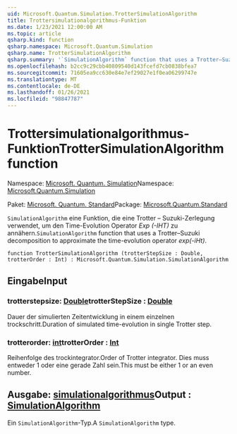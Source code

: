 ```yaml
---
uid: Microsoft.Quantum.Simulation.TrotterSimulationAlgorithm
title: Trottersimulationalgorithmus-Funktion
ms.date: 1/23/2021 12:00:00 AM
ms.topic: article
qsharp.kind: function
qsharp.namespace: Microsoft.Quantum.Simulation
qsharp.name: TrotterSimulationAlgorithm
qsharp.summary: '`SimulationAlgorithm` function that uses a Trotter–Suzuki decomposition to approximate the time-evolution operator _exp(-iHt)_.'
ms.openlocfilehash: b2cc9c29cbb40809540d143fcefd7cb0838bfea7
ms.sourcegitcommit: 71605ea9cc630e84e7ef29027e1f0ea06299747e
ms.translationtype: MT
ms.contentlocale: de-DE
ms.lasthandoff: 01/26/2021
ms.locfileid: "98847787"
---
```

# <a name="trottersimulationalgorithm-function"></a><span data-ttu-id="cdcaa-102">Trottersimulationalgorithmus-Funktion</span><span class="sxs-lookup"><span data-stu-id="cdcaa-102">TrotterSimulationAlgorithm function</span></span>

<span data-ttu-id="cdcaa-103">Namespace: [Microsoft. Quantum. Simulation](xref:Microsoft.Quantum.Simulation)</span><span class="sxs-lookup"><span data-stu-id="cdcaa-103">Namespace: [Microsoft.Quantum.Simulation](xref:Microsoft.Quantum.Simulation)</span></span>

<span data-ttu-id="cdcaa-104">Paket: [Microsoft. Quantum. Standard](https://nuget.org/packages/Microsoft.Quantum.Standard)</span><span class="sxs-lookup"><span data-stu-id="cdcaa-104">Package: [Microsoft.Quantum.Standard](https://nuget.org/packages/Microsoft.Quantum.Standard)</span></span>


<span data-ttu-id="cdcaa-105">`SimulationAlgorithm` eine Funktion, die eine Trotter – Suzuki-Zerlegung verwendet, um den Time-Evolution Operator _Exp (-IHT)_ zu annähern.</span><span class="sxs-lookup"><span data-stu-id="cdcaa-105">`SimulationAlgorithm` function that uses a Trotter–Suzuki decomposition to approximate the time-evolution operator _exp(-iHt)_.</span></span>

```qsharp
function TrotterSimulationAlgorithm (trotterStepSize : Double, trotterOrder : Int) : Microsoft.Quantum.Simulation.SimulationAlgorithm
```


## <a name="input"></a><span data-ttu-id="cdcaa-106">Eingabe</span><span class="sxs-lookup"><span data-stu-id="cdcaa-106">Input</span></span>

### <a name="trotterstepsize--double"></a><span data-ttu-id="cdcaa-107">trotterstepsize: [Double](xref:microsoft.quantum.lang-ref.double)</span><span class="sxs-lookup"><span data-stu-id="cdcaa-107">trotterStepSize : [Double](xref:microsoft.quantum.lang-ref.double)</span></span>

<span data-ttu-id="cdcaa-108">Dauer der simulierten Zeitentwicklung in einem einzelnen trockschritt.</span><span class="sxs-lookup"><span data-stu-id="cdcaa-108">Duration of simulated time-evolution in single Trotter step.</span></span>


### <a name="trotterorder--int"></a><span data-ttu-id="cdcaa-109">trotterorder: [int](xref:microsoft.quantum.lang-ref.int)</span><span class="sxs-lookup"><span data-stu-id="cdcaa-109">trotterOrder : [Int](xref:microsoft.quantum.lang-ref.int)</span></span>

<span data-ttu-id="cdcaa-110">Reihenfolge des trockintegrator.</span><span class="sxs-lookup"><span data-stu-id="cdcaa-110">Order of Trotter integrator.</span></span> <span data-ttu-id="cdcaa-111">Dies muss entweder 1 oder eine gerade Zahl sein.</span><span class="sxs-lookup"><span data-stu-id="cdcaa-111">This must be either 1 or an even number.</span></span>



## <a name="output--simulationalgorithm"></a><span data-ttu-id="cdcaa-112">Ausgabe: [simulationalgorithmus](xref:Microsoft.Quantum.Simulation.SimulationAlgorithm)</span><span class="sxs-lookup"><span data-stu-id="cdcaa-112">Output : [SimulationAlgorithm](xref:Microsoft.Quantum.Simulation.SimulationAlgorithm)</span></span>

<span data-ttu-id="cdcaa-113">Ein `SimulationAlgorithm`-Typ.</span><span class="sxs-lookup"><span data-stu-id="cdcaa-113">A `SimulationAlgorithm` type.</span></span>